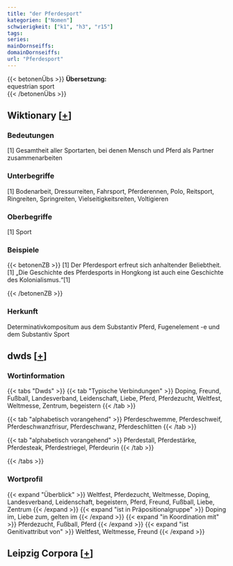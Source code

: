 ```yaml
---
title: "der Pferdesport"
kategorien: ["Nomen"]
schwierigkeit: ["k1", "h3", "r15"]
tags:
series:
mainDornseiffs:
domainDornseiffs:
url: "Pferdesport"
---
```


{{< betonenÜbs >}}
**Übersetzung:**  
equestrian sport  
{{< /betonenÜbs >}}

## Wiktionary [[+](https://de.wiktionary.org/wiki/Pferdesport)]

### Bedeutungen
[1] Gesamtheit aller Sportarten, bei denen Mensch und Pferd als Partner zusammenarbeiten  

### Unterbegriffe
[1] Bodenarbeit, Dressurreiten, Fahrsport, Pferderennen, Polo, Reitsport, Ringreiten, Springreiten, Vielseitigkeitsreiten, Voltigieren  

### Oberbegriffe
[1] Sport  

### Beispiele
{{< betonenZB >}}
[1] Der Pferdesport erfreut sich anhaltender Beliebtheit.  
[1] „Die Geschichte des Pferdesports in Hongkong ist auch eine Geschichte des Kolonialismus.“[1]  

{{< /betonenZB >}}
### Herkunft
Determinativkompositum aus dem Substantiv Pferd, Fugenelement -e und dem Substantiv Sport  



## dwds [[+](https://www.dwds.de/wb/Pferdesport)]

### Wortinformation
{{< tabs "Dwds" >}}
{{< tab "Typische Verbindungen" >}}
Doping, Freund, Fußball, Landesverband, Leidenschaft, Liebe, Pferd, Pferdezucht, Weltfest, Weltmesse, Zentrum, begeistern
{{< /tab >}}

{{< tab "alphabetisch vorangehend" >}}
Pferdeschwemme, Pferdeschweif, Pferdeschwanzfrisur, Pferdeschwanz, Pferdeschlitten
{{< /tab >}}

{{< tab "alphabetisch vorangehend" >}}
Pferdestall, Pferdestärke, Pferdesteak, Pferdestriegel, Pferdeurin
{{< /tab >}}

{{< /tabs >}}

### Wortprofil
{{< expand "Überblick" >}} Weltfest, Pferdezucht, Weltmesse, Doping, Landesverband, Leidenschaft, begeistern, Pferd, Freund, Fußball, Liebe, Zentrum {{< /expand >}}
{{< expand "ist in Präpositionalgruppe" >}} Doping im, Liebe zum, gelten im {{< /expand >}}
{{< expand "in Koordination mit" >}} Pferdezucht, Fußball, Pferd {{< /expand >}}
{{< expand "ist Genitivattribut von" >}} Weltfest, Weltmesse, Freund {{< /expand >}}

## Leipzig Corpora [[+](https://corpora.uni-leipzig.de/en/res?word=Pferdesport&corpusId=deu_newscrawl-public_2018)]

